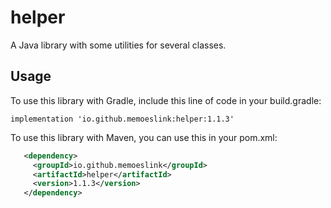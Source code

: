 # helper

A Java library with some utilities for several classes.

## Usage

To use this library with Gradle, include this line of code in your build.gradle:

```
implementation 'io.github.memoeslink:helper:1.1.3'
```

To use this library with Maven, you can use this in your pom.xml:

```xml
   <dependency>
     <groupId>io.github.memoeslink</groupId>
     <artifactId>helper</artifactId>
     <version>1.1.3</version>
   </dependency>
```
